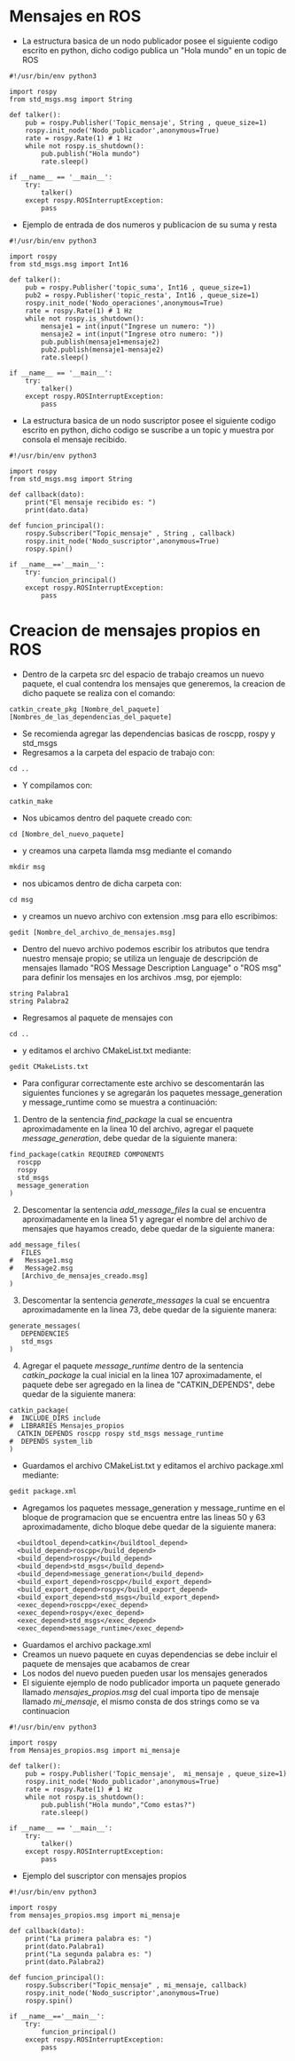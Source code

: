 # Mensajes en ROS


* La estructura basica de un nodo publicador posee el siguiente codigo escrito en python, dicho codigo publica un "Hola mundo" en un topic de ROS

```
#!/usr/bin/env python3

import rospy
from std_msgs.msg import String

def talker():
	pub = rospy.Publisher('Topic_mensaje', String , queue_size=1)
	rospy.init_node('Nodo_publicador',anonymous=True)
	rate = rospy.Rate(1) # 1 Hz
	while not rospy.is_shutdown():
		pub.publish("Hola mundo")
		rate.sleep()

if __name__ == '__main__':
	try:
		talker()
	except rospy.ROSInterruptException:
		pass
```
* Ejemplo de entrada de dos numeros y publicacion de su suma y resta
```
#!/usr/bin/env python3

import rospy
from std_msgs.msg import Int16

def talker():
	pub = rospy.Publisher('topic_suma', Int16 , queue_size=1)
	pub2 = rospy.Publisher('topic_resta', Int16 , queue_size=1)
	rospy.init_node('Nodo_operaciones',anonymous=True)
	rate = rospy.Rate(1) # 1 Hz
	while not rospy.is_shutdown():
		mensaje1 = int(input("Ingrese un numero: "))
		mensaje2 = int(input("Ingrese otro numero: "))
		pub.publish(mensaje1+mensaje2)
		pub2.publish(mensaje1-mensaje2)
		rate.sleep()

if __name__ == '__main__':
	try:
		talker()
	except rospy.ROSInterruptException:
		pass
```
* La estructura basica de un nodo suscriptor posee el siguiente codigo escrito en python, dicho codigo se suscribe a un topic y muestra por consola el mensaje recibido.
```
#!/usr/bin/env python3

import rospy
from std_msgs.msg import String

def callback(dato):
	print("El mensaje recibido es: ")
	print(dato.data)

def funcion_principal():
	rospy.Subscriber("Topic_mensaje" , String , callback)
	rospy.init_node('Nodo_suscriptor',anonymous=True)
	rospy.spin()

if __name__=='__main__':
	try:
		funcion_principal()
	except rospy.ROSInterruptException:
		pass
```


# Creacion de mensajes propios en ROS
* Dentro de la carpeta src del espacio de trabajo creamos un nuevo paquete, el cual contendra los mensajes que generemos, la creacion de dicho paquete se realiza con el comando:

```
catkin_create_pkg [Nombre_del_paquete] [Nombres_de_las_dependencias_del_paquete]
```
* Se recomienda agregar las dependencias basicas de roscpp, rospy y std_msgs
* Regresamos a la carpeta del espacio de trabajo con:

```
cd ..
```
* Y compilamos con:

```
catkin_make
```
* Nos ubicamos dentro del paquete creado con:

```
cd [Nombre_del_nuevo_paquete]
```
* y creamos una carpeta llamda msg mediante el comando

```
mkdir msg
```
* nos ubicamos dentro de dicha carpeta con:

```
cd msg
```
* y creamos un nuevo archivo con extension .msg para ello escribimos:

```
gedit [Nombre_del_archivo_de_mensajes.msg]
```
* Dentro del nuevo archivo podemos escribir los atributos que tendra nuestro mensaje propio; se utiliza un lenguaje de descripción de mensajes llamado "ROS Message Description Language" o "ROS msg" para definir los mensajes en los archivos .msg, por ejemplo:

```
string Palabra1
string Palabra2
```
* Regresamos al paquete de mensajes con

```
cd ..
```
* y editamos el archivo CMakeList.txt mediante:

```
gedit CMakeLists.txt
```
* Para configurar correctamente este archivo se descomentarán las siguientes funciones y se agregarán los paquetes message_generation y message_runtime como se muestra a continuación:
1. Dentro de la sentencia *find_package* la cual se encuentra aproximadamente en la linea 10 del archivo, agregar el paquete *message_generation*, debe quedar de la siguiente manera:

```
find_package(catkin REQUIRED COMPONENTS
  roscpp
  rospy
  std_msgs
  message_generation
)
```
2. Descomentar la sentencia *add_message_files*  la cual se encuentra aproximadamente en la linea 51 y agregar el nombre del archivo de mensajes que hayamos creado, debe quedar de la siguiente manera:

```
add_message_files(
   FILES
#   Message1.msg
#   Message2.msg
   [Archivo_de_mensajes_creado.msg]
)
```
3. Descomentar la sentencia *generate_messages* la cual se encuentra aproximadamente en la linea 73, debe quedar de la siguiente manera:

```
generate_messages(
   DEPENDENCIES
   std_msgs
)
```
4. Agregar el paquete *message_runtime* dentro de la sentencia *catkin_package* la cual inicial en la linea 107 aproximadamente, el paquete debe ser agregado en la linea de "CATKIN_DEPENDS", debe quedar de la siguiente manera:

```
catkin_package(
#  INCLUDE_DIRS include
#  LIBRARIES Mensajes_propios
  CATKIN_DEPENDS roscpp rospy std_msgs message_runtime
#  DEPENDS system_lib
)
```
* Guardamos el archivo CMakeList.txt y editamos el archivo package.xml mediante:

```
gedit package.xml
```
* Agregamos los paquetes message_generation y message_runtime en el bloque de programacion que se encuentra entre las lineas 50 y 63 aproximadamente, dicho bloque debe quedar de la siguiente manera:

```
  <buildtool_depend>catkin</buildtool_depend>
  <build_depend>roscpp</build_depend>
  <build_depend>rospy</build_depend>
  <build_depend>std_msgs</build_depend>
  <build_depend>message_generation</build_depend>
  <build_export_depend>roscpp</build_export_depend>
  <build_export_depend>rospy</build_export_depend>
  <build_export_depend>std_msgs</build_export_depend>
  <exec_depend>roscpp</exec_depend>
  <exec_depend>rospy</exec_depend>
  <exec_depend>std_msgs</exec_depend>
  <exec_depend>message_runtime</exec_depend>
```
* Guardamos el archivo package.xml
* Creamos un nuevo paquete en cuyas dependencias se debe incluir el paquete de mensajes que acabamos de crear
* Los nodos del nuevo pueden pueden usar los mensajes generados
* El siguiente ejemplo de nodo publicador importa un paquete generado llamado *mensajes_propios.msg* del cual importa tipo de mensaje llamado *mi_mensaje*, el mismo consta de dos strings como se va continuacion
```
#!/usr/bin/env python3

import rospy
from Mensajes_propios.msg import mi_mensaje

def talker():
	pub = rospy.Publisher('Topic_mensaje',  mi_mensaje , queue_size=1)
	rospy.init_node('Nodo_publicador',anonymous=True)
	rate = rospy.Rate(1) # 1 Hz
	while not rospy.is_shutdown():
		pub.publish("Hola mundo","Como estas?")
		rate.sleep()

if __name__ == '__main__':
	try:
		talker()
	except rospy.ROSInterruptException:
		pass
```
* Ejemplo del suscriptor con mensajes propios
```
#!/usr/bin/env python3

import rospy
from mensajes_propios.msg import mi_mensaje

def callback(dato):
	print("La primera palabra es: ")
	print(dato.Palabra1)
	print("La segunda palabra es: ")
	print(dato.Palabra2)

def funcion_principal():
	rospy.Subscriber("Topic_mensaje" , mi_mensaje, callback)
	rospy.init_node('Nodo_suscriptor',anonymous=True)
	rospy.spin()

if __name__=='__main__':
	try:
		funcion_principal()
	except rospy.ROSInterruptException:
		pass
```
